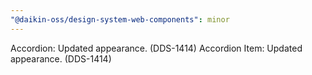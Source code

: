 ```yaml
---
"@daikin-oss/design-system-web-components": minor
---
```


Accordion: Updated appearance. (DDS-1414)
Accordion Item: Updated appearance. (DDS-1414)
